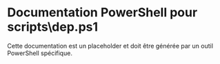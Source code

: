 # Documentation PowerShell pour scripts\dep.ps1

Cette documentation est un placeholder et doit être générée par un outil PowerShell spécifique.
